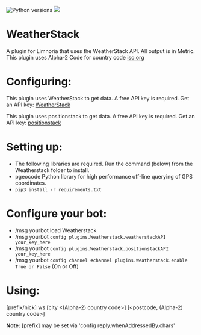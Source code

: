 ![Python versions](https://img.shields.io/badge/Python-version-blue) ![](https://img.shields.io/badge/3.5%2C%203.6%2C%203.7%2C%203.8%2C%203.9-blue.svg)
# WeatherStack

A plugin for Limnoria that uses the WeatherStack API. All output is in Metric.
This plugin uses Alpha-2 Code for country code [iso.org](https://www.iso.org/obp/ui#iso:pub:PUB500001:en)

Configuring:
===========

This plugin uses WeatherStack to get data. A free API key is required.
Get an API key: [WeatherStack](https://weatherstack.com//)

This plugin uses positionstack to get data. A free API key is required.
Get an API key: [positionstack](https://positionstack.com/)

Setting up:
==========

* The following libraries are required. Run the command (below) from the Weatherstack folder to install.
* pgeocode   Python library for high performance off-line querying of GPS coordinates.
* `pip3 install -r requirements.txt`

Configure your bot:
==================

* /msg yourbot load Weatherstack
* /msg yourbot `config plugins.Weatherstack.weatherstackAPI your_key_here`
* /msg yourbot `config plugins.Weatherstack.positionstackAPI your_key_here`
* /msg yourbot `config channel #channel plugins.Weatherstack.enable True or False` (On or Off)

Using:
=====

[prefix/nick] ws [city <(Alpha-2) country code>] [<postcode, (Alpha-2) country code>]

**Note:** [prefix] may be set via 'config reply.whenAddressedBy.chars'
